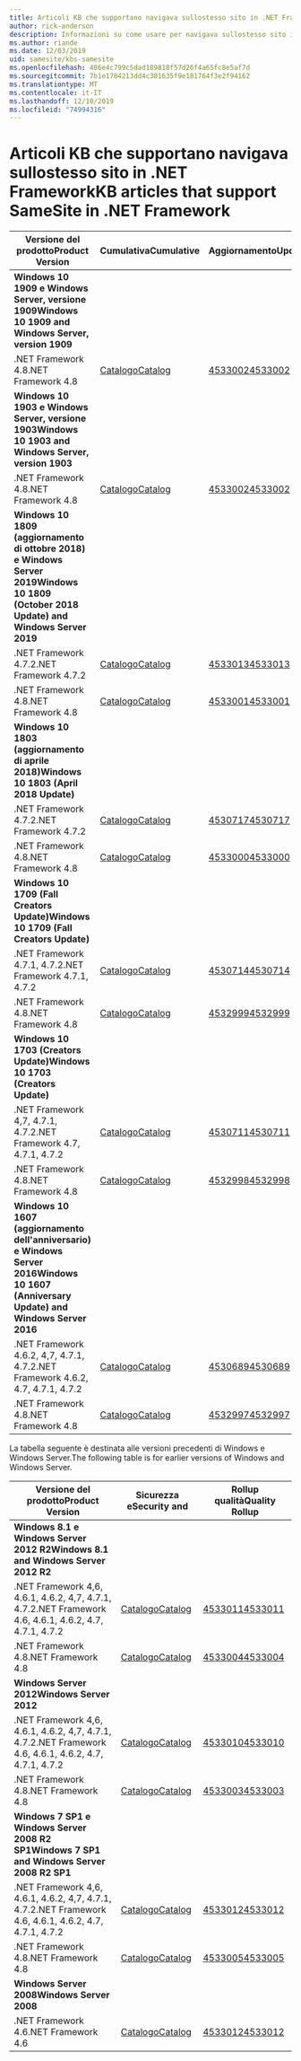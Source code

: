 ```yaml
---
title: Articoli KB che supportano navigava sullostesso sito in .NET Framework
author: rick-anderson
description: Informazioni su come usare per navigava sullostesso sito i cookie in ASP.NET
ms.author: riande
ms.date: 12/03/2019
uid: samesite/kbs-samesite
ms.openlocfilehash: 486e4c799c5dad189818f57d26f4a65fc8e5af7d
ms.sourcegitcommit: 7b1e1784213dd4c301635f9e181764f3e2f94162
ms.translationtype: MT
ms.contentlocale: it-IT
ms.lasthandoff: 12/10/2019
ms.locfileid: "74994316"
---
```

# <a name="kb-articles-that-support-samesite-in-net-framework"></a><span data-ttu-id="af119-103">Articoli KB che supportano navigava sullostesso sito in .NET Framework</span><span class="sxs-lookup"><span data-stu-id="af119-103">KB articles that support SameSite in .NET Framework</span></span>

| <span data-ttu-id="af119-104">Versione del prodotto</span><span class="sxs-lookup"><span data-stu-id="af119-104">Product Version</span></span> | <span data-ttu-id="af119-105">Cumulativa</span><span class="sxs-lookup"><span data-stu-id="af119-105">Cumulative</span></span> | <span data-ttu-id="af119-106">Aggiornamento</span><span class="sxs-lookup"><span data-stu-id="af119-106">Update</span></span> |
| ------------- | ------------- | --- |
| <span data-ttu-id="af119-107">**Windows 10 1909 e Windows Server, versione 1909**</span><span class="sxs-lookup"><span data-stu-id="af119-107">**Windows 10 1909 and Windows Server, version 1909**</span></span> | | |
| <span data-ttu-id="af119-108">.NET Framework 4.8</span><span class="sxs-lookup"><span data-stu-id="af119-108">.NET Framework 4.8</span></span>  | [<span data-ttu-id="af119-109">Catalogo</span><span class="sxs-lookup"><span data-stu-id="af119-109">Catalog</span></span>](http://www.catalog.update.microsoft.com/Search.aspx?q=4533002)  | [<span data-ttu-id="af119-110">4533002</span><span class="sxs-lookup"><span data-stu-id="af119-110">4533002</span></span>](https://support.microsoft.com/en-us/help/4533002) |
| <span data-ttu-id="af119-111">**Windows 10 1903 e Windows Server, versione 1903**</span><span class="sxs-lookup"><span data-stu-id="af119-111">**Windows 10 1903 and Windows Server, version 1903**</span></span> | | |
| <span data-ttu-id="af119-112">.NET Framework 4.8</span><span class="sxs-lookup"><span data-stu-id="af119-112">.NET Framework 4.8</span></span>  | [<span data-ttu-id="af119-113">Catalogo</span><span class="sxs-lookup"><span data-stu-id="af119-113">Catalog</span></span>](http://www.catalog.update.microsoft.com/Search.aspx?q=4533002)  | [<span data-ttu-id="af119-114">4533002</span><span class="sxs-lookup"><span data-stu-id="af119-114">4533002</span></span>](https://support.microsoft.com/en-us/help/4533002) |
| <span data-ttu-id="af119-115">**Windows 10 1809 (aggiornamento di ottobre 2018) e Windows Server 2019**</span><span class="sxs-lookup"><span data-stu-id="af119-115">**Windows 10 1809 (October 2018 Update) and Windows Server 2019**</span></span> | |
| <span data-ttu-id="af119-116">.NET Framework 4.7.2</span><span class="sxs-lookup"><span data-stu-id="af119-116">.NET Framework 4.7.2</span></span>  | [<span data-ttu-id="af119-117">Catalogo</span><span class="sxs-lookup"><span data-stu-id="af119-117">Catalog</span></span>](http://www.catalog.update.microsoft.com/Search.aspx?q=4533013)  | [<span data-ttu-id="af119-118">4533013</span><span class="sxs-lookup"><span data-stu-id="af119-118">4533013</span></span>](https://support.microsoft.com/en-us/help/4533013) |
| <span data-ttu-id="af119-119">.NET Framework 4.8</span><span class="sxs-lookup"><span data-stu-id="af119-119">.NET Framework 4.8</span></span>  | [<span data-ttu-id="af119-120">Catalogo</span><span class="sxs-lookup"><span data-stu-id="af119-120">Catalog</span></span>](http://www.catalog.update.microsoft.com/Search.aspx?q=4533001)  | [<span data-ttu-id="af119-121">4533001</span><span class="sxs-lookup"><span data-stu-id="af119-121">4533001</span></span>](https://support.microsoft.com/en-us/help/4533001) |
| <span data-ttu-id="af119-122">**Windows 10 1803 (aggiornamento di aprile 2018)**</span><span class="sxs-lookup"><span data-stu-id="af119-122">**Windows 10 1803 (April 2018 Update)**</span></span> | |
| <span data-ttu-id="af119-123">.NET Framework 4.7.2</span><span class="sxs-lookup"><span data-stu-id="af119-123">.NET Framework 4.7.2</span></span>  | [<span data-ttu-id="af119-124">Catalogo</span><span class="sxs-lookup"><span data-stu-id="af119-124">Catalog</span></span>](http://www.catalog.update.microsoft.com/Search.aspx?q=4530717)  | [<span data-ttu-id="af119-125">4530717</span><span class="sxs-lookup"><span data-stu-id="af119-125">4530717</span></span>](https://support.microsoft.com/en-us/help/4530717) |
| <span data-ttu-id="af119-126">.NET Framework 4.8</span><span class="sxs-lookup"><span data-stu-id="af119-126">.NET Framework 4.8</span></span>  | [<span data-ttu-id="af119-127">Catalogo</span><span class="sxs-lookup"><span data-stu-id="af119-127">Catalog</span></span>](http://www.catalog.update.microsoft.com/Search.aspx?q=4533000)  | [<span data-ttu-id="af119-128">4533000</span><span class="sxs-lookup"><span data-stu-id="af119-128">4533000</span></span>](https://support.microsoft.com/en-us/help/4533000) |
| <span data-ttu-id="af119-129">**Windows 10 1709 (Fall Creators Update)**</span><span class="sxs-lookup"><span data-stu-id="af119-129">**Windows 10 1709 (Fall Creators Update)**</span></span> | |
| <span data-ttu-id="af119-130">.NET Framework 4.7.1, 4.7.2</span><span class="sxs-lookup"><span data-stu-id="af119-130">.NET Framework 4.7.1, 4.7.2</span></span>  | [<span data-ttu-id="af119-131">Catalogo</span><span class="sxs-lookup"><span data-stu-id="af119-131">Catalog</span></span>](http://www.catalog.update.microsoft.com/Search.aspx?q=4530714)  | [<span data-ttu-id="af119-132">4530714</span><span class="sxs-lookup"><span data-stu-id="af119-132">4530714</span></span>](https://support.microsoft.com/en-us/help/4530714) |
| <span data-ttu-id="af119-133">.NET Framework 4.8</span><span class="sxs-lookup"><span data-stu-id="af119-133">.NET Framework 4.8</span></span>  | [<span data-ttu-id="af119-134">Catalogo</span><span class="sxs-lookup"><span data-stu-id="af119-134">Catalog</span></span>](http://www.catalog.update.microsoft.com/Search.aspx?q=4532999)  | [<span data-ttu-id="af119-135">4532999</span><span class="sxs-lookup"><span data-stu-id="af119-135">4532999</span></span>](https://support.microsoft.com/en-us/help/4532999) |
| <span data-ttu-id="af119-136">**Windows 10 1703 (Creators Update)**</span><span class="sxs-lookup"><span data-stu-id="af119-136">**Windows 10 1703 (Creators Update)**</span></span> | |
| <span data-ttu-id="af119-137">.NET Framework 4,7, 4.7.1, 4.7.2</span><span class="sxs-lookup"><span data-stu-id="af119-137">.NET Framework 4.7, 4.7.1, 4.7.2</span></span>  | [<span data-ttu-id="af119-138">Catalogo</span><span class="sxs-lookup"><span data-stu-id="af119-138">Catalog</span></span>](http://www.catalog.update.microsoft.com/Search.aspx?q=4530711)  | [<span data-ttu-id="af119-139">4530711</span><span class="sxs-lookup"><span data-stu-id="af119-139">4530711</span></span>](https://support.microsoft.com/en-us/help/4530711) |
| <span data-ttu-id="af119-140">.NET Framework 4.8</span><span class="sxs-lookup"><span data-stu-id="af119-140">.NET Framework 4.8</span></span>  | [<span data-ttu-id="af119-141">Catalogo</span><span class="sxs-lookup"><span data-stu-id="af119-141">Catalog</span></span>](http://www.catalog.update.microsoft.com/Search.aspx?q=4532998)  | [<span data-ttu-id="af119-142">4532998</span><span class="sxs-lookup"><span data-stu-id="af119-142">4532998</span></span>](https://support.microsoft.com/en-us/help/4532998) |
| <span data-ttu-id="af119-143">**Windows 10 1607 (aggiornamento dell'anniversario) e Windows Server 2016**</span><span class="sxs-lookup"><span data-stu-id="af119-143">**Windows 10 1607 (Anniversary Update) and Windows Server 2016**</span></span> | |
| <span data-ttu-id="af119-144">.NET Framework 4.6.2, 4,7, 4.7.1, 4.7.2</span><span class="sxs-lookup"><span data-stu-id="af119-144">.NET Framework 4.6.2, 4.7, 4.7.1, 4.7.2</span></span> | [<span data-ttu-id="af119-145">Catalogo</span><span class="sxs-lookup"><span data-stu-id="af119-145">Catalog</span></span>](http://www.catalog.update.microsoft.com/Search.aspx?q=4530689)  | [<span data-ttu-id="af119-146">4530689</span><span class="sxs-lookup"><span data-stu-id="af119-146">4530689</span></span>](https://support.microsoft.com/en-us/help/4530689) |
| <span data-ttu-id="af119-147">.NET Framework 4.8</span><span class="sxs-lookup"><span data-stu-id="af119-147">.NET Framework 4.8</span></span>  | [<span data-ttu-id="af119-148">Catalogo</span><span class="sxs-lookup"><span data-stu-id="af119-148">Catalog</span></span>](http://www.catalog.update.microsoft.com/Search.aspx?q=4532997)  | [<span data-ttu-id="af119-149">4532997</span><span class="sxs-lookup"><span data-stu-id="af119-149">4532997</span></span>](https://support.microsoft.com/en-us/help/4532997) |

<span data-ttu-id="af119-150">La tabella seguente è destinata alle versioni precedenti di Windows e Windows Server.</span><span class="sxs-lookup"><span data-stu-id="af119-150">The following table is for earlier versions of Windows and Windows Server.</span></span>

| <span data-ttu-id="af119-151">Versione del prodotto</span><span class="sxs-lookup"><span data-stu-id="af119-151">Product Version</span></span> | <span data-ttu-id="af119-152">Sicurezza e</span><span class="sxs-lookup"><span data-stu-id="af119-152">Security and</span></span> | <span data-ttu-id="af119-153">Rollup qualità</span><span class="sxs-lookup"><span data-stu-id="af119-153">Quality Rollup</span></span> |
| ------------- | ------------- | --- |
| <span data-ttu-id="af119-154">**Windows 8.1 e Windows Server 2012 R2**</span><span class="sxs-lookup"><span data-stu-id="af119-154">**Windows 8.1 and Windows Server 2012 R2**</span></span> | |
| <span data-ttu-id="af119-155">.NET Framework 4,6, 4.6.1, 4.6.2, 4,7, 4.7.1, 4.7.2</span><span class="sxs-lookup"><span data-stu-id="af119-155">.NET Framework 4.6, 4.6.1, 4.6.2, 4.7, 4.7.1, 4.7.2</span></span> | [<span data-ttu-id="af119-156">Catalogo</span><span class="sxs-lookup"><span data-stu-id="af119-156">Catalog</span></span>](http://www.catalog.update.microsoft.com/Search.aspx?q=4533011)  | [<span data-ttu-id="af119-157">4533011</span><span class="sxs-lookup"><span data-stu-id="af119-157">4533011</span></span>](https://support.microsoft.com/en-us/help/4533011) |
| <span data-ttu-id="af119-158">.NET Framework 4.8</span><span class="sxs-lookup"><span data-stu-id="af119-158">.NET Framework 4.8</span></span>  | [<span data-ttu-id="af119-159">Catalogo</span><span class="sxs-lookup"><span data-stu-id="af119-159">Catalog</span></span>](http://www.catalog.update.microsoft.com/Search.aspx?q=4533004)  | [<span data-ttu-id="af119-160">4533004</span><span class="sxs-lookup"><span data-stu-id="af119-160">4533004</span></span>](https://support.microsoft.com/en-us/help/4533004) |
| <span data-ttu-id="af119-161">**Windows Server 2012**</span><span class="sxs-lookup"><span data-stu-id="af119-161">**Windows Server 2012**</span></span> | |
| <span data-ttu-id="af119-162">.NET Framework 4,6, 4.6.1, 4.6.2, 4,7, 4.7.1, 4.7.2</span><span class="sxs-lookup"><span data-stu-id="af119-162">.NET Framework 4.6, 4.6.1, 4.6.2, 4.7, 4.7.1, 4.7.2</span></span> | [<span data-ttu-id="af119-163">Catalogo</span><span class="sxs-lookup"><span data-stu-id="af119-163">Catalog</span></span>](http://www.catalog.update.microsoft.com/Search.aspx?q=4533010)  | [<span data-ttu-id="af119-164">4533010</span><span class="sxs-lookup"><span data-stu-id="af119-164">4533010</span></span>](https://support.microsoft.com/en-us/help/4533010) |
| <span data-ttu-id="af119-165">.NET Framework 4.8</span><span class="sxs-lookup"><span data-stu-id="af119-165">.NET Framework 4.8</span></span>  | [<span data-ttu-id="af119-166">Catalogo</span><span class="sxs-lookup"><span data-stu-id="af119-166">Catalog</span></span>](http://www.catalog.update.microsoft.com/Search.aspx?q=4533003)  | [<span data-ttu-id="af119-167">4533003</span><span class="sxs-lookup"><span data-stu-id="af119-167">4533003</span></span>](https://support.microsoft.com/en-us/help/4533003) |
| <span data-ttu-id="af119-168">**Windows 7 SP1 e Windows Server 2008 R2 SP1**</span><span class="sxs-lookup"><span data-stu-id="af119-168">**Windows 7 SP1 and Windows Server 2008 R2 SP1**</span></span> | |
| <span data-ttu-id="af119-169">.NET Framework 4,6, 4.6.1, 4.6.2, 4,7, 4.7.1, 4.7.2</span><span class="sxs-lookup"><span data-stu-id="af119-169">.NET Framework 4.6, 4.6.1, 4.6.2, 4.7, 4.7.1, 4.7.2</span></span> | [<span data-ttu-id="af119-170">Catalogo</span><span class="sxs-lookup"><span data-stu-id="af119-170">Catalog</span></span>](http://www.catalog.update.microsoft.com/Search.aspx?q=4533012)  | [<span data-ttu-id="af119-171">4533012</span><span class="sxs-lookup"><span data-stu-id="af119-171">4533012</span></span>](https://support.microsoft.com/en-us/help/4533012) |
| <span data-ttu-id="af119-172">.NET Framework 4.8</span><span class="sxs-lookup"><span data-stu-id="af119-172">.NET Framework 4.8</span></span>  | [<span data-ttu-id="af119-173">Catalogo</span><span class="sxs-lookup"><span data-stu-id="af119-173">Catalog</span></span>](http://www.catalog.update.microsoft.com/Search.aspx?q=4533005)  | [<span data-ttu-id="af119-174">4533005</span><span class="sxs-lookup"><span data-stu-id="af119-174">4533005</span></span>](https://support.microsoft.com/en-us/help/4533005) |
| <span data-ttu-id="af119-175">**Windows Server 2008**</span><span class="sxs-lookup"><span data-stu-id="af119-175">**Windows Server 2008**</span></span> | |
| <span data-ttu-id="af119-176">.NET Framework 4.6</span><span class="sxs-lookup"><span data-stu-id="af119-176">.NET Framework 4.6</span></span>  | [<span data-ttu-id="af119-177">Catalogo</span><span class="sxs-lookup"><span data-stu-id="af119-177">Catalog</span></span>](http://www.catalog.update.microsoft.com/Search.aspx?q=4533012)  | [<span data-ttu-id="af119-178">4533012</span><span class="sxs-lookup"><span data-stu-id="af119-178">4533012</span></span>](https://support.microsoft.com/en-us/help/4533012) |